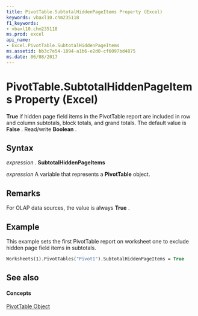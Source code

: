 ```yaml
---
title: PivotTable.SubtotalHiddenPageItems Property (Excel)
keywords: vbaxl10.chm235118
f1_keywords:
- vbaxl10.chm235118
ms.prod: excel
api_name:
- Excel.PivotTable.SubtotalHiddenPageItems
ms.assetid: bb3c7e54-1894-a1b6-e2d0-cf6097bd4875
ms.date: 06/08/2017
---
```



# PivotTable.SubtotalHiddenPageItems Property (Excel)

 **True** if hidden page field items in the PivotTable report are included in row and column subtotals, block totals, and grand totals. The default value is **False** . Read/write **Boolean** .


## Syntax

 _expression_ . **SubtotalHiddenPageItems**

 _expression_ A variable that represents a **PivotTable** object.


## Remarks

For OLAP data sources, the value is always  **True** .


## Example

This example sets the first PivotTable report on worksheet one to exclude hidden page field items in subtotals.


```vb
Worksheets(1).PivotTables("Pivot1").SubtotalHiddenPageItems = True
```


## See also


#### Concepts


[PivotTable Object](Excel.PivotTable.md)

